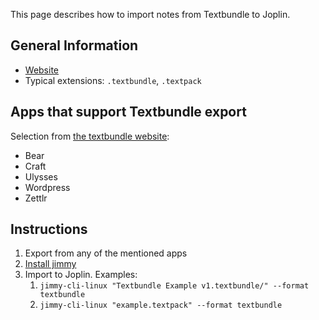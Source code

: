 This page describes how to import notes from Textbundle to Joplin.

## General Information

- [Website](http://textbundle.org/)
- Typical extensions: `.textbundle`, `.textpack`

## Apps that support Textbundle export

Selection from [the textbundle website](http://textbundle.org/#supporting-apps):

- Bear
- Craft
- Ulysses
- Wordpress
- Zettlr

## Instructions

1. Export from any of the mentioned apps
2. [Install jimmy](../index.md#Installation)
3. Import to Joplin. Examples:
    1. `jimmy-cli-linux "Textbundle Example v1.textbundle/" --format textbundle`
    2. `jimmy-cli-linux "example.textpack" --format textbundle`
